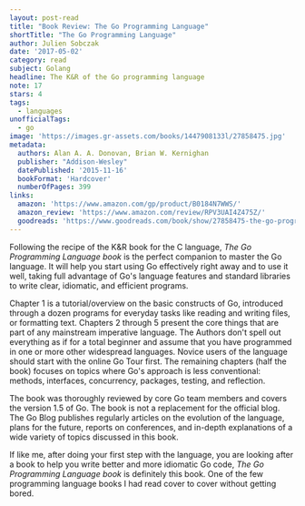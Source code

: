 ```yaml
---
layout: post-read
title: "Book Review: The Go Programming Language"
shortTitle: "The Go Programming Language"
author: Julien Sobczak
date: '2017-05-02'
category: read
subject: Golang
headline: The K&R of the Go programming language
note: 17
stars: 4
tags:
  - languages
unofficialTags:
  - go
image: 'https://images.gr-assets.com/books/1447908133l/27858475.jpg'
metadata:
  authors: Alan A. A. Donovan, Brian W. Kernighan
  publisher: "Addison-Wesley"
  datePublished: '2015-11-16'
  bookFormat: 'Hardcover'
  numberOfPages: 399
links:
  amazon: 'https://www.amazon.com/gp/product/B0184N7WWS/'
  amazon_review: 'https://www.amazon.com/review/RPV3UAI4Z475Z/'
  goodreads: 'https://www.goodreads.com/book/show/27858475-the-go-programming-language'
---
```


Following the recipe of the K&R book for the C language, *The Go Programming Language book* is the perfect companion to master the Go language. It will help you start using Go effectively right away and to use it well, taking full advantage of Go's language features and standard libraries to write clear, idiomatic, and efficient programs.

Chapter 1 is a tutorial/overview on the basic constructs of Go, introduced through a dozen programs for everyday tasks like reading and writing files, or formatting text. Chapters 2 through 5 present the core things that are part of any mainstream imperative language. The Authors don't spell out everything as if for a total beginner and assume that you have programmed in one or more other widespread languages. Novice users of the language should start with the online Go Tour first. The remaining chapters (half the book) focuses on topics where Go's approach is less conventional: methods, interfaces, concurrency, packages, testing, and reflection.

The book was thoroughly reviewed by core Go team members and covers the version 1.5 of Go. The book is not a replacement for the official blog. The Go Blog publishes regularly articles on the evolution of the language, plans for the future, reports on conferences, and in-depth explanations of a wide variety of topics discussed in this book.

If like me, after doing your first step with the language, you are looking after a book to help you write better and more idiomatic Go code, *The Go Programming Language book* is definitely this book. One of the few programming language books I had read cover to cover without getting bored.
